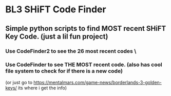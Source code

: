 # BL3 SHiFT Code Finder
## Simple python scripts to find MOST recent SHiFT Key Code. (just a lil fun project)

### Use CodeFinder2 to see the 26 most recent codes \
### Use CodeFinder to see THE MOST recent code. (also has cool file system to check for if there is a new code)

(or just go to https://mentalmars.com/game-news/borderlands-3-golden-keys/ its where i get the info)
